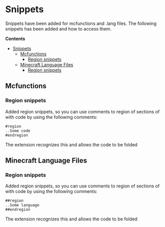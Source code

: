 # Snippets
Snippets have been added for mcfunctions and .lang files.
The following snippets has been added and how to access them.

**Contents**
- [Snippets](#snippets)
  - [Mcfunctions](#mcfunctions)
    - [Region snippets](#region-snippets)
  - [Minecraft Language Files](#minecraft-language-files)
    - [Region snippets](#region-snippets-1)

## Mcfunctions

### Region snippets
Added region snippets, so you can use comments to region of sections of with code by using the following comments:

```Csharp
#region
..Some code
#endregion
```

The extension recognizes this and allows the code to be folded


## Minecraft Language Files

### Region snippets
Added region snippets, so you can use comments to region of sections of with code by using the following comments:

```Csharp
##region
..Some language
##endregion
```

The extension recognizes this and allows the code to be folded